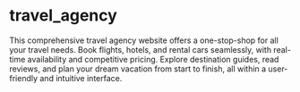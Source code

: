 # travel_agency
This comprehensive travel agency website offers a one-stop-shop for all your travel needs. Book flights, hotels, and rental cars seamlessly, with real-time availability and competitive pricing. Explore destination guides, read reviews, and plan your dream vacation from start to finish, all within a user-friendly and intuitive interface.
